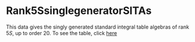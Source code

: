 # Rank5SsinglegeneratorSITAs

This data gives the singly generated standard integral table algebras of rank $5S$, up to order $20$. 
To see the table, click [here](https://github.com/RoghayehMaleki/Rank5SsinglegeneratorSITAs/blob/main/markdown-table.md)